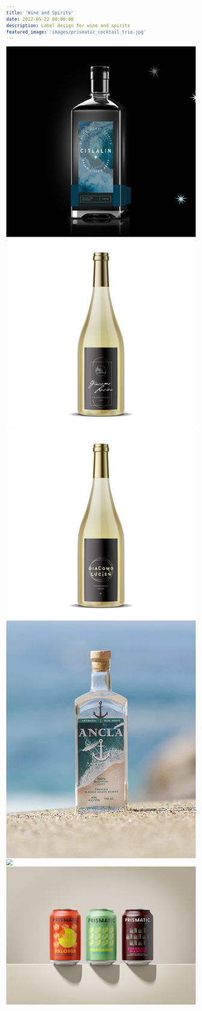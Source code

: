 ```yaml
---
title: 'Wine and Spirits'
date: 2022-05-22 00:00:00
description: Label design for wine and spirits
featured_image: 'images/prismatic_cocktail_trio.jpg'
---
```


<div class="gallery" data-columns="1">
	<img src="/images/citlalin_mockup.jpg">
	<img src="/images/GL_chardonnay.jpg">
	<img src="/images/Chardonnay_square.jpg">
	<img src="/images/ancla.jpg">	
	<img src="/images/heliodorus2.jpeg">
	<img src="/images/prismatic_cocktail_trio.jpg">
</div>
